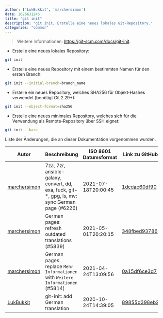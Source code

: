 ```yaml
---
author: ['LukBukkit', 'marchersimon']
date: 1626631245
title: "git init"
description: "git init, Erstelle eine neues lokales Git-Repository."
categories: "common"
---
```

> Weitere Informationen: <https://git-scm.com/docs/git-init>.

- Erstelle eine neues lokales Repository:

```bash
git init
```

- Erstelle eine neues Repository mit einem bestimmten Namen für den ersten Branch:

```bash
git init --initial-branch=branch_name
```

- Erstelle ein neues Repository, welches SHA256 für Objekt-Hashes verwendet (benötigt Git 2.29+):

```bash
git init --object-format=sha256
```

- Erstelle eine neues minimales Repository, welches sich für die Verwendung als Remote-Repository über SSH eignet:

```bash
git init --bare
```
Liste der Änderungen, die an dieser Dokumentation vorgenommen wurden.


Autor | Beschreibung | ISO 8601 Datumsformat | Link zu GitHub
------|-----|-----|-----
[marchersimon](mailto:50295997+marchersimon@users.noreply.github.com) | 7za, 7zr, ansible-galaxy, convert, dd, exa, fuck, git-*, gpg, ls, mv: sync German page (#6226) | 2021-07-18T20:00:45 | [1dcdac60df90](https://github.com/tldr-pages/tldr/commit/1dcdac60df901488a051d3f2f2e4171a158be904)
[marchersimon](mailto:50295997+marchersimon@users.noreply.github.com) | German pages: refresh outdated translations (#5839) | 2021-05-01T20:20:15 | [348fbed93786](https://github.com/tldr-pages/tldr/commit/348fbed937865e33794197c0838aa2939abd41bc)
[marchersimon](mailto:50295997+marchersimon@users.noreply.github.com) | German pages: replace `Mehr Informationen` with `Weitere Informationen` (#5814) | 2021-04-24T13:09:56 | [0a15df6ce3d7](https://github.com/tldr-pages/tldr/commit/0a15df6ce3d790b71b8fa4ae2e8befe0ed0806c7)
[LukBukkit](mailto:luk.bukkit@gmail.com) | git-init: add German translation | 2020-10-24T14:39:05 | [89855d398eb2](https://github.com/tldr-pages/tldr/commit/89855d398eb253ed3694e0c0e047c19cc49dbf0d)

